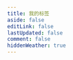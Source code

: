 ```yaml
---
title: 我的标签
aside: false
editLink: false
lastUpdated: false
comment: false
hiddenWeather: true
---
```


<ClientOnly>

[//]: # (	<Tag />)
</ClientOnly>
